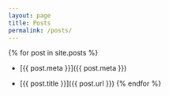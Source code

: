 ```yaml
---
layout: page
title: Posts
permalink: /posts/
---
```


{% for post in site.posts %}
- [{{ post.meta }}]({{ post.meta }})
- [{{ post.title }}]({{ post.url }})
{% endfor %}

    <!-- <p class="rss-subscribe">subscribe <a href="/feed.xml">via RSS</a></p></div> -->